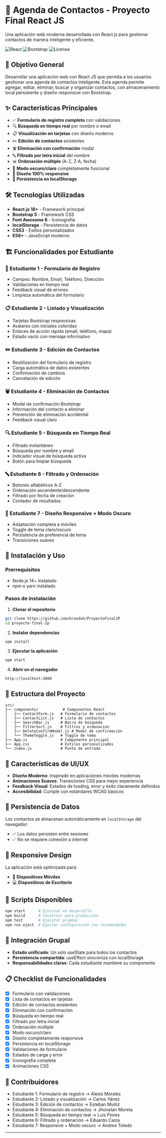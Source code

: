 # 📱 Agenda de Contactos - Proyecto Final React JS

Una aplicación web moderna desarrollada con React.js para gestionar contactos de manera inteligente y eficiente.

![React](https://img.shields.io/badge/React-18.0+-blue.svg)
![Bootstrap](https://img.shields.io/badge/Bootstrap-5.0+-purple.svg)
![License](https://img.shields.io/badge/License-MIT-green.svg)

## 🎯 Objetivo General

Desarrollar una aplicación web con React JS que permita a los usuarios gestionar una agenda de contactos inteligente. Esta agenda permite agregar, editar, eliminar, buscar y organizar contactos, con almacenamiento local persistente y diseño responsive con Bootstrap.

## ✨ Características Principales

- ✅ **Formulario de registro completo** con validaciones
- 🔍 **Búsqueda en tiempo real** por nombre o email
- 📋 **Visualización en tarjetas** con diseño moderno
- ✏️ **Edición de contactos** existentes
- 🗑️ **Eliminación con confirmación** modal
- 🔤 **Filtrado por letra inicial** del nombre
- 📊 **Ordenación múltiple** (A-Z, Z-A, fecha)
- 🌙 **Modo oscuro/claro** completamente funcional
- 📱 **Diseño 100% responsive**
- 💾 **Persistencia en localStorage**

## 🛠️ Tecnologías Utilizadas

- **React.js 18+** - Framework principal
- **Bootstrap 5** - Framework CSS
- **Font Awesome 6** - Iconografía
- **localStorage** - Persistencia de datos
- **CSS3** - Estilos personalizados
- **ES6+** - JavaScript moderno

## 🏗️ Funcionalidades por Estudiante

### 👤 Estudiante 1 - Formulario de Registro

- Campos: Nombre, Email, Teléfono, Dirección
- Validaciones en tiempo real
- Feedback visual de errores
- Limpieza automática del formulario

### 📋 Estudiante 2 - Listado y Visualización

- Tarjetas Bootstrap responsivas
- Avatares con iniciales coloridas
- Enlaces de acción rápida (email, teléfono, mapa)
- Estado vacío con mensaje informativo

### ✏️ Estudiante 3 - Edición de Contactos

- Reutilización del formulario de registro
- Carga automática de datos existentes
- Confirmación de cambios
- Cancelación de edición

### 🗑️ Estudiante 4 - Eliminación de Contactos

- Modal de confirmación Bootstrap
- Información del contacto a eliminar
- Prevención de eliminación accidental
- Feedback visual claro

### 🔍 Estudiante 5 - Búsqueda en Tiempo Real

- Filtrado instantáneo
- Búsqueda por nombre y email
- Indicador visual de búsqueda activa
- Botón para limpiar búsqueda

### 🔤 Estudiante 6 - Filtrado y Ordenación

- Botones alfabéticos A-Z
- Ordenación ascendente/descendente
- Filtrado por fecha de creación
- Contador de resultados

### 🌙 Estudiante 7 - Diseño Responsive + Modo Oscuro

- Adaptación completa a móviles
- Toggle de tema claro/oscuro
- Persistencia de preferencia de tema
- Transiciones suaves

## 🚀 Instalación y Uso

### Prerrequisitos

- Node.js 14+ instalado
- npm o yarn instalado

### Pasos de instalación

1. **Clonar el repositorio**

```bash
git clone https://github.com/Granduh/ProyectoFinal2P
cd proyecto-final-2p
```

2. **Instalar dependencias**

```bash
npm install
```

3. **Ejecutar la aplicación**

```bash
npm start
```

4. **Abrir en el navegador**

```
http://localhost:3000
```

## 📁 Estructura del Proyecto

```
src/
├── components/           # Componentes React
│   ├── ContactForm.js   # Formulario de contactos
│   ├── ContactList.js   # Lista de contactos
│   ├── SearchBar.js     # Barra de búsqueda
│   ├── FilterSort.js    # Filtros y ordenación
│   ├── DeleteConfirmModal.js # Modal de confirmación
│   └── ThemeToggle.js   # Toggle de tema
├── App.js               # Componente principal
├── App.css              # Estilos personalizados
└── index.js             # Punto de entrada
```

## 🎨 Características de UI/UX

- **Diseño Moderno**: Inspirado en aplicaciones móviles modernas
- **Animaciones Suaves**: Transiciones CSS para mejor experiencia
- **Feedback Visual**: Estados de loading, error y éxito claramente definidos
- **Accesibilidad**: Cumple con estándares WCAG básicos

## 💾 Persistencia de Datos

Los contactos se almacenan automáticamente en `localStorage` del navegador:

- ✅ Los datos persisten entre sesiones
- ✅ No se requiere conexión a internet

## 📱 Responsive Design

La aplicación está optimizada para:

- 📱 **Dispositivos Móviles**
- 💻 **Dispositivos de Escritorio**

## 🔧 Scripts Disponibles

```bash
npm start      # Ejecutar en desarrollo
npm build      # Construir para producción
npm test       # Ejecutar pruebas
npm run eject  # Eyectar configuración (no recomendado)
```

## 🤝 Integración Grupal

- **Estado unificado**: Un solo useState para todos los contactos
- **Persistencia compartida**: useEffect sincroniza con localStorage
- **Responsabilidades claras**: Cada estudiante mantiene su componente

## 📋 Checklist de Funcionalidades

- [x] Formulario con validaciones
- [x] Lista de contactos en tarjetas
- [x] Edición de contactos existentes
- [x] Eliminación con confirmación
- [x] Búsqueda en tiempo real
- [x] Filtrado por letra inicial
- [x] Ordenación múltiple
- [x] Modo oscuro/claro
- [x] Diseño completamente responsive
- [x] Persistencia en localStorage
- [x] Validaciones de formulario
- [x] Estados de carga y error
- [x] Iconografía completa
- [x] Animaciones CSS

## 👥 Contribuidores

- Estudiante 1: Formulario de registro -> Alexis Morales
- Estudiante 2: Listado y visualización -> Carlos Yánez
- Estudiante 3: Edición de contactos -> Esteban Muñiz
- Estudiante 4: Eliminación de contactos -> Jhonatan Moreta
- Estudiante 5: Búsqueda en tiempo real -> Luis Flores
- Estudiante 6: Filtrado y ordenación -> Eduardo Caiza
- Estudiante 7: Responsive + Modo oscuro -> Andres Toledo

---

